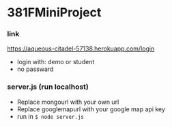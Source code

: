 # 381FMiniProject

### link
https://aqueous-citadel-57138.herokuapp.com/login
- login with: demo or student
- no passward

### server.js (run localhost)
- Replace mongourl with your own url 
- Replace googlemapurl with your google map api key
- run in `$ node server.js`
